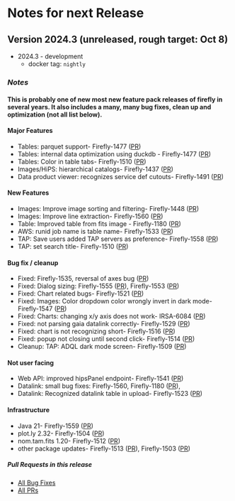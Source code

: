 # Notes for next Release

## Version 2024.3 (unreleased, rough target: Oct 8)
- 2024.3 - development
  - docker tag: `nightly`


### _Notes_
#### This is probably one of new most new feature pack releases of firefly in several years. It also includes a many, many bug fixes, clean up and optimization (not all list below). 


#### Major Features
- Tables: parquet support- Firefly-1477 ([PR](https://github.com/Caltech-IPAC/firefly/pull/1582)) 
- Tables: internal data optimization using duckdb - Firefly-1477 ([PR](https://github.com/Caltech-IPAC/firefly/pull/1582)) 
- Tables: Color in table tabs- Firefly-1510 ([PR](https://github.com/Caltech-IPAC/firefly/pull/1600)) 
- Images/HiPS: hierarchical catalogs- Firefly-1437 ([PR](https://github.com/Caltech-IPAC/firefly/pull/1607)) 
- Data product viewer: recognizes service def cutouts- Firefly-1491 ([PR](https://github.com/Caltech-IPAC/firefly/pull/1580)) 

#### New Features
- Images: Improve image sorting and filtering- Firefly-1448 ([PR](https://github.com/Caltech-IPAC/firefly/pull/1543))
- Images: Improve line extraction- Firefly-1560 ([PR](https://github.com/Caltech-IPAC/firefly/pull/1627))
- Table: Improved table from fits image - Firefly-1180 ([PR](https://github.com/Caltech-IPAC/firefly/pull/1627))
- AWS: runid job name is table name- Firefly-1533 ([PR](https://github.com/Caltech-IPAC/firefly/pull/1618))
- TAP: Save users added TAP servers as preference- Firefly-1558 ([PR](https://github.com/Caltech-IPAC/firefly/pull/1623)) 
- TAP: set search title- Firefly-1510 ([PR](https://github.com/Caltech-IPAC/firefly/pull/1600)) 

#### Bug fix / cleanup
- Fixed: Firefly-1535, reversal of axes bug ([PR](https://github.com/Caltech-IPAC/firefly/pull/1632))
- Fixed: Dialog sizing: Firefly-1555 ([PR](https://github.com/Caltech-IPAC/firefly/pull/1626)), Firefly-1553 ([PR](https://github.com/Caltech-IPAC/firefly/pull/1624))
- Fixed: Chart related bugs- Firefly-1521 ([PR](https://github.com/Caltech-IPAC/firefly/pull/1614))
- Fixed: Images: Color dropdown color wrongly invert in dark mode- Firefly-1547 ([PR](https://github.com/Caltech-IPAC/firefly/pull/1612))
- Fixed: Charts: changing x/y axis does not work- IRSA-6084 ([PR](https://github.com/Caltech-IPAC/firefly/pull/1608))
- Fixed: not parsing gaia datalink correctly- Firefly-1529 ([PR](https://github.com/Caltech-IPAC/firefly/pull/1601))
- Fixed: chart is not recognizing short- Firefly-1516 ([PR](https://github.com/Caltech-IPAC/firefly/pull/1595)) 
- Fixed: popup not closing until second click- Firefly-1514 ([PR](https://github.com/Caltech-IPAC/firefly/pull/1589)) 
- Cleanup: TAP: ADQL dark mode screen- Firefly-1509 ([PR](https://github.com/Caltech-IPAC/firefly/pull/1590)) 

#### Not user facing
- Web API: improved hipsPanel endpoint- Firefly-1541 ([PR](https://github.com/Caltech-IPAC/firefly/pull/1622)) 
- Datalink: small bug fixes: Firefly-1560, Firefly-1180 ([PR](https://github.com/Caltech-IPAC/firefly/pull/1627)), 
- Datalink: Recognized datalink table in upload-  Firefly-1523 ([PR](https://github.com/Caltech-IPAC/firefly/pull/1597)) 
  
#### Infrastructure
- Java 21-  Firefly-1559 ([PR](https://github.com/Caltech-IPAC/firefly/pull/1628))
- plot.ly 2.32-  Firefly-1504 ([PR](https://github.com/Caltech-IPAC/firefly/pull/1579))
- nom.tam.fits 1.20-  Firefly-1512 ([PR](https://github.com/Caltech-IPAC/firefly/pull/1585))
- other package updates- Firefly-1513 ([PR](https://github.com/Caltech-IPAC/firefly/pull/1587)), Firefly-1503 ([PR](https://github.com/Caltech-IPAC/firefly/pull/1581))
                                        
##### _Pull Requests in this release_
- [All Bug Fixes](https://github.com/caltech-ipac/firefly/pulls?q=is%3apr+milestone%3a2024.3+label%3abug)
- [All PRs](https://github.com/caltech-ipac/firefly/pulls?q=is%3apr++milestone%3a2024.3+)
